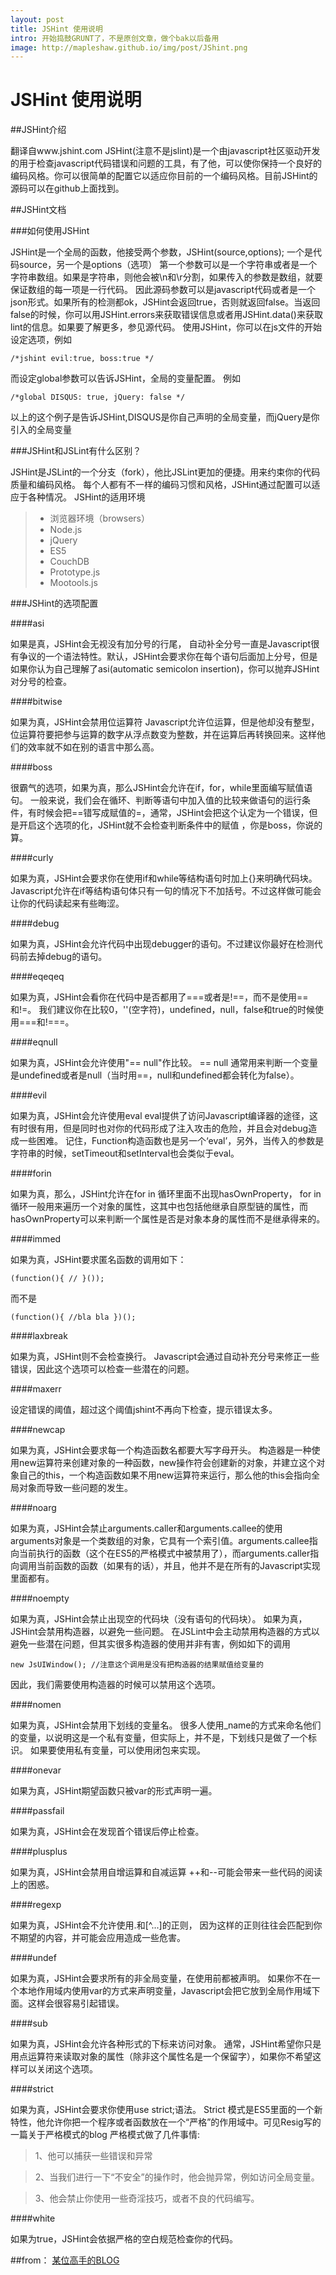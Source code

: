 ```yaml
---
layout: post
title: JSHint 使用说明
intro: 开始捣鼓GRUNT了，不是原创文章，做个bak以后备用
image: http://mapleshaw.github.io/img/post/JShint.png
---
```


# JSHint 使用说明


##JSHint介绍

翻译自www.jshint.com JSHint(注意不是jslint)是一个由javascript社区驱动开发的用于检查javascript代码错误和问题的工具，有了他，可以使你保持一个良好的编码风格。你可以很简单的配置它以适应你目前的一个编码风格。目前JSHint的源码可以在github上面找到。

##JSHint文档

###如何使用JSHint

JSHint是一个全局的函数，他接受两个参数，JSHint(source,options);   一个是代码source，另一个是options（选项） 第一个参数可以是一个字符串或者是一个字符串数组。如果是字符串，则他会被\n和\r分割，如果传入的参数是数组，就要保证数组的每一项是一行代码。 因此源码参数可以是javascript代码或者是一个json形式。如果所有的检测都ok，JSHint会返回true，否则就返回false。当返回false的时候，你可以用JSHint.errors来获取错误信息或者用JSHint.data()来获取lint的信息。如果要了解更多，参见源代码。 使用JSHint，你可以在js文件的开始设定选项，例如

    /*jshint evil:true, boss:true */
    
而设定global参数可以告诉JSHint，全局的变量配置。 例如

    /*global DISQUS: true, jQuery: false */

以上的这个例子是告诉JSHint,DISQUS是你自己声明的全局变量，而jQuery是你引入的全局变量

###JSHint和JSLint有什么区别？

JSHint是JSLint的一个分支（fork），他比JSLint更加的便捷。用来约束你的代码质量和编码风格。 每个人都有不一样的编码习惯和风格，JSHint通过配置可以适应于各种情况。 JSHint的适用环境

> * 浏览器环境（browsers）
> * Node.js
> * jQuery
> * ES5
> * CouchDB
> * Prototype.js
> * Mootools.js

###JSHint的选项配置

####asi

如果是真，JSHint会无视没有加分号的行尾， 自动补全分号一直是Javascript很有争议的一个语法特性。默认，JSHint会要求你在每个语句后面加上分号，但是如果你认为自己理解了asi(automatic semicolon insertion)，你可以抛弃JSHint对分号的检查。


####bitwise

如果为真，JSHint会禁用位运算符 Javascript允许位运算，但是他却没有整型，位运算符要把参与运算的数字从浮点数变为整数，并在运算后再转换回来。这样他们的效率就不如在别的语言中那么高。


####boss

很霸气的选项，如果为真，那么JSHint会允许在if，for，while里面编写赋值语句。 一般来说，我们会在循环、判断等语句中加入值的比较来做语句的运行条件，有时候会把==错写成赋值的=，通常，JSHint会把这个认定为一个错误，但是开启这个选项的化，JSHint就不会检查判断条件中的赋值 ，你是boss，你说的算。


####curly

如果为真，JSHint会要求你在使用if和while等结构语句时加上{}来明确代码块。 Javascript允许在if等结构语句体只有一句的情况下不加括号。不过这样做可能会让你的代码读起来有些晦涩。


####debug

如果为真，JSHint会允许代码中出现debugger的语句。不过建议你最好在检测代码前去掉debug的语句。


####eqeqeq

如果为真，JSHint会看你在代码中是否都用了===或者是!==，而不是使用==和!=。 我们建议你在比较0，''(空字符)，undefined，null，false和true的时候使用===和!===。


####eqnull

如果为真，JSHint会允许使用"== null"作比较。 == null 通常用来判断一个变量是undefined或者是null（当时用==，null和undefined都会转化为false）。


####evil

如果为真，JSHint会允许使用eval eval提供了访问Javascript编译器的途径，这有时很有用，但是同时也对你的代码形成了注入攻击的危险，并且会对debug造成一些困难。 记住，Function构造函数也是另一个‘eval’，另外，当传入的参数是字符串的时候，setTimeout和setInterval也会类似于eval。


####forin

如果为真，那么，JSHint允许在for in 循环里面不出现hasOwnProperty， for in循环一般用来遍历一个对象的属性，这其中也包括他继承自原型链的属性，而hasOwnProperty可以来判断一个属性是否是对象本身的属性而不是继承得来的。


####immed

如果为真，JSHint要求匿名函数的调用如下：

    (function(){ // }());
而不是

    (function(){ //bla bla })();


####laxbreak

如果为真，JSHint则不会检查换行。 Javascript会通过自动补充分号来修正一些错误，因此这个选项可以检查一些潜在的问题。


####maxerr

设定错误的阈值，超过这个阈值jshint不再向下检查，提示错误太多。


####newcap

如果为真，JSHint会要求每一个构造函数名都要大写字母开头。 构造器是一种使用new运算符来创建对象的一种函数，new操作符会创建新的对象，并建立这个对象自己的this，一个构造函数如果不用new运算符来运行，那么他的this会指向全局对象而导致一些问题的发生。


####noarg

如果为真，JSHint会禁止arguments.caller和arguments.callee的使用 arguments对象是一个类数组的对象，它具有一个索引值。arguments.callee指向当前执行的函数（这个在ES5的严格模式中被禁用了），而arguments.caller指向调用当前函数的函数（如果有的话），并且，他并不是在所有的Javascript实现里面都有。


####noempty

如果为真，JSHint会禁止出现空的代码块（没有语句的代码块）。 如果为真，JSHint会禁用构造器，以避免一些问题。 在JSLint中会主动禁用构造器的方式以避免一些潜在问题，但其实很多构造器的使用并非有害，例如如下的调用

    new JsUIWindow(); //注意这个调用是没有把构造器的结果赋值给变量的
    
因此，我们需要使用构造器的时候可以禁用这个选项。


####nomen

如果为真，JSHint会禁用下划线的变量名。 很多人使用_name的方式来命名他们的变量，以说明这是一个私有变量，但实际上，并不是，下划线只是做了一个标识。 如果要使用私有变量，可以使用闭包来实现。


####onevar

如果为真，JSHint期望函数只被var的形式声明一遍。


####passfail

如果为真，JSHint会在发现首个错误后停止检查。


####plusplus

如果为真，JSHint会禁用自增运算和自减运算 ++和--可能会带来一些代码的阅读上的困惑。


####regexp

如果为真，JSHint会不允许使用.和[^...]的正则， 因为这样的正则往往会匹配到你不期望的内容，并可能会应用造成一些危害。


####undef

如果为真，JSHint会要求所有的非全局变量，在使用前都被声明。 如果你不在一个本地作用域内使用var的方式来声明变量，Javascript会把它放到全局作用域下面。这样会很容易引起错误。


####sub

如果为真，JSHint会允许各种形式的下标来访问对象。 通常，JSHint希望你只是用点运算符来读取对象的属性（除非这个属性名是一个保留字），如果你不希望这样可以关闭这个选项。


####strict

如果为真，JSHint会要求你使用use strict;语法。 Strict 模式是ES5里面的一个新特性，他允许你把一个程序或者函数放在一个“严格”的作用域中。可见Resig写的一篇关于严格模式的blog 严格模式做了几件事情:

> 1、他可以捕获一些错误和异常

> 2、当我们进行一下“不安全”的操作时，他会抛异常，例如访问全局变量。

> 3、他会禁止你使用一些奇淫技巧，或者不良的代码编写。


####white

如果为true，JSHint会依据严格的空白规范检查你的代码。


##from：
[某位高手的BLOG](http://zhang.zipeng.info/vimwiki/Entries/Reference/Tools/jshint.html)